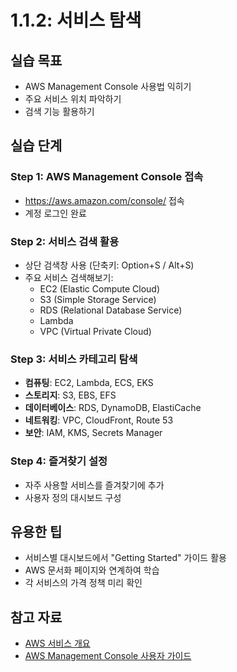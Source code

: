 # 1.1.2: 서비스 탐색

## 실습 목표
* AWS Management Console 사용법 익히기
* 주요 서비스 위치 파악하기
* 검색 기능 활용하기

## 실습 단계

### Step 1: AWS Management Console 접속
* https://aws.amazon.com/console/ 접속
* 계정 로그인 완료

### Step 2: 서비스 검색 활용
* 상단 검색창 사용 (단축키: Option+S / Alt+S)
* 주요 서비스 검색해보기:
  - EC2 (Elastic Compute Cloud)
  - S3 (Simple Storage Service)  
  - RDS (Relational Database Service)
  - Lambda
  - VPC (Virtual Private Cloud)

### Step 3: 서비스 카테고리 탐색
* **컴퓨팅**: EC2, Lambda, ECS, EKS
* **스토리지**: S3, EBS, EFS
* **데이터베이스**: RDS, DynamoDB, ElastiCache
* **네트워킹**: VPC, CloudFront, Route 53
* **보안**: IAM, KMS, Secrets Manager

### Step 4: 즐겨찾기 설정
* 자주 사용할 서비스를 즐겨찾기에 추가
* 사용자 정의 대시보드 구성

## 유용한 팁
* 서비스별 대시보드에서 "Getting Started" 가이드 활용
* AWS 문서화 페이지와 연계하여 학습
* 각 서비스의 가격 정책 미리 확인

## 참고 자료
* [AWS 서비스 개요](https://aws.amazon.com/products/)
* [AWS Management Console 사용자 가이드](https://docs.aws.amazon.com/awsconsolehelpdocs/latest/gsg/)
